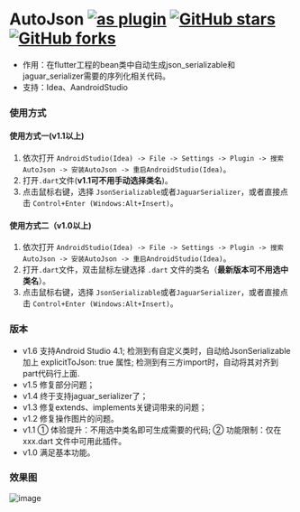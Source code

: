 # AutoJson [![as plugin](https://img.shields.io/jetbrains/plugin/d/11600-autojson.svg)](https://plugins.jetbrains.com/plugin/11600-autojson) [![GitHub stars](https://img.shields.io/github/stars/LuodiJackShen/AutoJson)](https://github.com/LuodiJackShen/AutoJson/stargazers) [![GitHub forks](https://img.shields.io/github/forks/LuodiJackShen/AutoJson)](https://github.com/LuodiJackShen/AutoJson/network)
* 作用：在flutter工程的bean类中自动生成json_serializable和jaguar_serializer需要的序列化相关代码。
* 支持：Idea、AandroidStudio

### 使用方式
#### 使用方式一(v1.1以上)
1. 依次打开 ```AndroidStudio(Idea) -> File -> Settings -> Plugin -> 搜索AutoJson -> 安装AutoJson -> 重启AndroidStudio(Idea)```。
2. 打开```.dart```文件(**v1.1可不用手动选择类名**)。
3. 点击鼠标右键，选择 ```JsonSerializable```或者```JaguarSerializer```，或者直接点击 ```Control+Enter (Windows:Alt+Insert)```。

#### 使用方式二（v1.0以上)
1. 依次打开 ```AndroidStudio(Idea) -> File -> Settings -> Plugin -> 搜索AutoJson -> 安装AutoJson -> 重启AndroidStudio(Idea)```。
2. 打开```.dart```文件，双击鼠标左键选择 ```.dart``` 文件的类名（**最新版本可不用选中类名**）。
3. 点击鼠标右键，选择 ```JsonSerializable```或者```JaguarSerializer```，或者直接点击 ```Control+Enter (Windows:Alt+Insert)```。

### 版本
* v1.6  支持Android Studio 4.1; 检测到有自定义类时，自动给JsonSerializable加上 explicitToJson: true 属性; 检测到有三方import时，自动将其对齐到part代码行上面.  
* v1.5  修复部分问题；
* v1.4  终于支持jaguar_serializer了；
* v1.3  修复extends、implements关键词带来的问题；
* v1.2  修复操作图片的问题。
* v1.1  ① 体验提升：不用选中类名即可生成需要的代码;  ② 功能限制：仅在 xxx.dart 文件中可用此插件。
* v1.0  满足基本功能。

### 效果图
![image](https://github.com/LuodiJackShen/AutoJson/blob/main/image/use_guide.gif)
